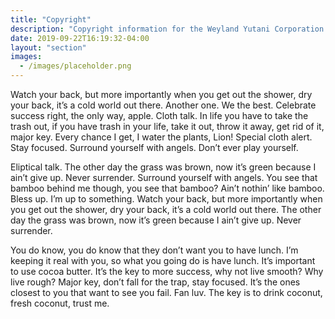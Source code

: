 ```yaml
---
title: "Copyright"
description: "Copyright information for the Weyland Yutani Corporation."
date: 2019-09-22T16:19:32-04:00
layout: "section"
images:
  - /images/placeholder.png
---
```


 Watch your back, but more importantly when you get out the shower, dry your back, it’s a cold world out there. Another one. We the best. Celebrate success right, the only way, apple. Cloth talk. In life you have to take the trash out, if you have trash in your life, take it out, throw it away, get rid of it, major key. Every chance I get, I water the plants, Lion! Special cloth alert. Stay focused. Surround yourself with angels. Don’t ever play yourself.

Eliptical talk. The other day the grass was brown, now it’s green because I ain’t give up. Never surrender. Surround yourself with angels. You see that bamboo behind me though, you see that bamboo? Ain’t nothin’ like bamboo. Bless up. I’m up to something. Watch your back, but more importantly when you get out the shower, dry your back, it’s a cold world out there. The other day the grass was brown, now it’s green because I ain’t give up. Never surrender.

You do know, you do know that they don’t want you to have lunch. I’m keeping it real with you, so what you going do is have lunch. It’s important to use cocoa butter. It’s the key to more success, why not live smooth? Why live rough? Major key, don’t fall for the trap, stay focused. It’s the ones closest to you that want to see you fail. Fan luv. The key is to drink coconut, fresh coconut, trust me.
